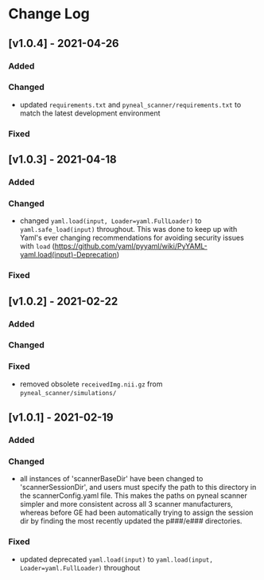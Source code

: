 # Change Log
## [v1.0.4] - 2021-04-26

### Added

### Changed

- updated `requirements.txt` and `pyneal_scanner/requirements.txt` to match the latest development environment

### Fixed


## [v1.0.3] - 2021-04-18

### Added

### Changed

- changed `yaml.load(input, Loader=yaml.FullLoader)` to `yaml.safe_load(input)` throughout. This was done to keep up with Yaml's ever changing recommendations for avoiding security issues with `load` (https://github.com/yaml/pyyaml/wiki/PyYAML-yaml.load(input)-Deprecation)

### Fixed

## [v1.0.2] - 2021-02-22

### Added

### Changed

### Fixed

- removed obsolete `receivedImg.nii.gz` from `pyneal_scanner/simulations/`

## [v1.0.1] - 2021-02-19

### Added

### Changed

- all instances of 'scannerBaseDir' have been changed to 'scannerSessionDir', and users must specify the path to this directory in the scannerConfig.yaml file. This makes the paths on pyneal scanner simpler and more consistent across all 3 scanner manufacturers, whereas before GE had been automatically trying to assign the session dir by finding the most recently updated the p###/e### directories.

### Fixed

- updated deprecated `yaml.load(input)` to `yaml.load(input, Loader=yaml.FullLoader)` throughout
